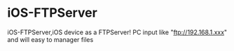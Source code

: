 # iOS-FTPServer
iOS-FTPServer,iOS device as a FTPServer! PC input like "ftp://192.168.1.xxx" and will easy to manager files
